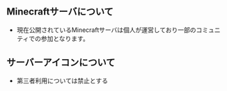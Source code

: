 ## Minecraftサーバについて
*  現在公開されているMinecraftサーバは個人が運営しており一部のコミュニティでの参加となります。

## サーバーアイコンについて
*  第三者利用については禁止とする
